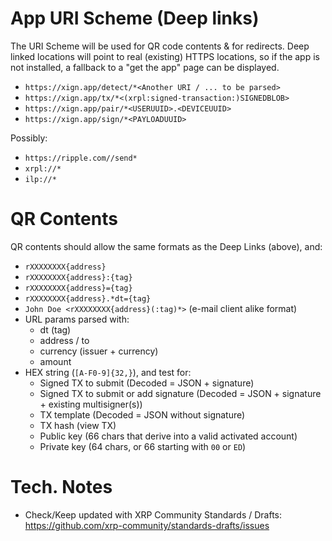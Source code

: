 # App URI Scheme (Deep links)

The URI Scheme will be used for QR code contents & for redirects. Deep linked locations will point to real (existing) HTTPS locations, so if the app is not installed, a fallback to a "get the app" page can be displayed.

- `https://xign.app/detect/*<Another URI / ... to be parsed>`
- `https://xign.app/tx/*<(xrpl:signed-transaction:)SIGNEDBLOB>`
- `https://xign.app/pair/*<USERUUID>.<DEVICEUUID>`
- `https://xign.app/sign/*<PAYLOADUUID>`

Possibly:

- `https://ripple.com//send*`
- `xrpl://*`
- `ilp://*`

# QR Contents

QR contents should allow the same formats as the Deep Links (above), and:

- `rXXXXXXXX{address}`
- `rXXXXXXXX{address}:{tag}`
- `rXXXXXXXX{address}={tag}`
- `rXXXXXXXX{address}.*dt={tag}`
- `John Doe <rXXXXXXXX{address}(:tag)*>` (e-mail client alike format)
- URL params parsed with:
  - dt (tag)
  - address / to
  - currency (issuer + currency)
  - amount
- HEX string (`[A-F0-9]{32,}`), and test for:
  - Signed TX to submit (Decoded = JSON + signature)
  - Signed TX to submit or add signature (Decoded = JSON + signature + existing multisigner(s))
  - TX template (Decoded = JSON without signature)
  - TX hash (view TX)
  - Public key (66 chars that derive into a valid activated account)
  - Private key (64 chars, or 66 starting with `00` or `ED`)

# Tech. Notes

- Check/Keep updated with XRP Community Standards / Drafts: https://github.com/xrp-community/standards-drafts/issues

